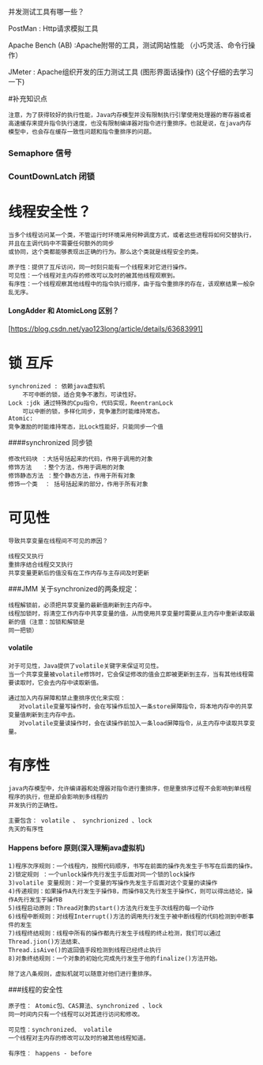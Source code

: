 并发测试工具有哪一些？

PostMan : Http请求模拟工具

Apache Bench (AB) :Apache附带的工具，测试网站性能 （小巧灵活、命令行操作）

JMeter : Apache组织开发的压力测试工具 (图形界面话操作)
(这个仔细的去学习一下)

#补充知识点

    注意，为了获得较好的执行性能，Java内存模型并没有限制执行引擎使用处理器的寄存器或者高速缓存来提升指令执行速度，也没有限制编译器对指令进行重排序。也就是说，在java内存模型中，也会存在缓存一致性问题和指令重排序的问题。

### Semaphore 信号

### CountDownLatch  闭锁

# 线程安全性？

    当多个线程访问某一个类，不管运行时环境采用何种调度方式，或者这些进程将如何交替执行，并且在主调代码中不需要任何额外的同步
    或协同，这个类都能够表现出正确的行为。那么这个类就是线程安全的类。
    
    原子性：提供了互斥访问，同一时刻只能有一个线程来对它进行操作。 
    可见性：一个线程对主内存的修改可以及时的被其他线程观察到。
    有序性：一个线程观察其他线程中的指令执行顺序，由于指令重排序的存在，该观察结果一般杂乱无序。

#### LongAdder  和  AtomicLong 区别？
   [https://blog.csdn.net/yao123long/article/details/63683991]
    
# 锁  互斥  

    synchronized : 依赖java虚拟机
        不可中断的锁，适合竞争不激烈，可读性好。
    Lock :jdk 通过特殊的Cpu指令，代码实现，ReentranLock
        可以中断的锁，多样化同步，竞争激烈时能维持常态。
    Atomic:
    竞争激励的时能维持常态，比Lock性能好，只能同步一个值    

####synchronized  同步锁

    修改代码块 ：大括号括起来的代码，作用于调用的对象
    修饰方法   ：整个方法，作用于调用的对象
    修饰静态方法 ：整个静态方法，作用于所有对象
    修饰一个类  ： 括号括起来的部分，作用于所有对象


# 可见性
    导致共享变量在线程间不可见的原因？
    
    线程交叉执行
    重排序结合线程交叉执行
    共享变量更新后的值没有在工作内存与主存间及时更新

###JMM 关于synchronized的两条规定：

    线程解锁前，必须把共享变量的最新值刷新到主内存中。
    线程加锁时，将清空工作内存中共享变量的值，从而使用共享变量时需要从主内存中重新读取最新的值（注意：加锁和解锁是
    同一把锁）

#### volatile

    对于可见性，Java提供了volatile关键字来保证可见性。
    当一个共享变量被volatile修饰时，它会保证修改的值会立即被更新到主存，当有其他线程需要读取时，它会去内存中读取新值。
    
    通过加入内存屏障和禁止重排序优化来实现：
       对volatile变量写操作时，会在写操作后加入一条store屏障指令，将本地内存中的共享变量值刷新到主内存中去。
       对volatile变量读操作时，会在读操作前加入一条load屏障指令，从主内存中读取共享变量。
   
  
# 有序性

    java内存模型中，允许编译器和处理器对指令进行重排序，但是重排序过程不会影响到单线程程序的执行，但是却会影响到多线程的
    并发执行的正确性。

    主要包含： volatile 、 synchrionized 、lock 
    先天的有序性
    
   
#### Happens before 原则(深入理解java虚拟机)

    1)程序次序规则：一个线程内，按照代码顺序，书写在前面的操作先发生于书写在后面的操作。
    2)锁定规则 ：一个unlock操作先行发生于后面对同一个锁的lock操作
    3)volatile 变量规则：对一个变量的写操作先发生于后面对这个变量的读操作
    4)传递规则：如果操作A先行发生于操作B，而操作B又先行发生于操作C，则可以得出结论，操作A先行发生于操作B
    5)线程启动原则：Thread对象的start()方法先行发生于次线程的每一个动作 
    6)线程中断规则：对线程Interrupt()方法的调用先行发生于被中断线程的代码检测到中断事件的发生
    7)线程终结规则：线程中所有的操作都先行发生于线程的终止检测，我们可以通过Thread.jion()方法结束、
    Thread.isAive()的返回值手段检测到线程已经终止执行
    8)对象终结规则：一个对象的初始化完成先行发生于他的finalize()方法开始。

    除了这八条规则，虚拟机就可以随意对他们进行重排序。

###线程的安全性

    原子性： Atomic包、CAS算法、synchronized 、lock
    同一时间内只有一个线程可以对其进行访问和修改。
    
    可见性：synchronized、 volatile
    一个线程对主内存的修改可以及时的被其他线程知道。
        
    有序性： happens - before
        
